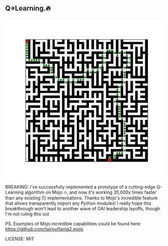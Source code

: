 ## Q⭐️Learning.🔥

<p align="center">
  <img src="assets/Figure_1.png" width="600" alt="llama2.mojo benchmark">
</p>

BREAKING: I've successfully implemented a prototype of a cutting-edge Q-Learning algorithm on Mojo 🔥, and now it's working 35,000x times faster than any existing (!) implementations. Thanks to Mojo's incredible feature that allows transparently import any Python modules!
I really hope this breakthrough won't lead to another wave of OAI leadership layoffs, though I'm not ruling this out


PS. Examples of Mojo incredible capabilities could be found here: https://github.com/tairov/llama2.mojo

LICENSE: MIT
